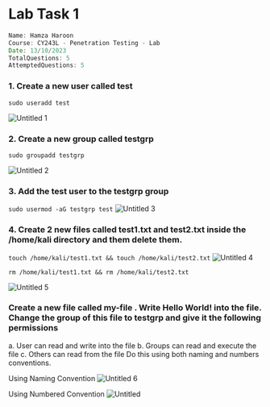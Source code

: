 # Lab Task 1

```jsx
Name: Hamza Haroon
Course: CY243L - Penetration Testing - Lab
Date: 13/10/2023
TotalQuestions: 5
AttemptedQuestions: 5
```

### 1. Create a new user called test

`sudo useradd test`

![Untitled 1](https://github.com/thegr1ffyn/CY243-L/assets/95119705/36028f1e-dd4b-4826-87f0-146587cede17)

### 2. Create a new group called testgrp

`sudo groupadd testgrp`

![Untitled 2](https://github.com/thegr1ffyn/CY243-L/assets/95119705/77e874f1-0530-4137-88ee-96da93d37d86)

### 3. Add the test user to the testgrp group

`sudo usermod -aG testgrp test`
![Untitled 3](https://github.com/thegr1ffyn/CY243-L/assets/95119705/59a416c9-9672-4037-a879-9f32ee0b13d6)


### 4. Create 2 new files called test1.txt and test2.txt inside the /home/kali directory and them delete them.

`touch /home/kali/test1.txt && touch /home/kali/test2.txt`
![Untitled 4](https://github.com/thegr1ffyn/CY243-L/assets/95119705/2b380d2c-e499-40c9-84fc-e6c987ae9479)


`rm /home/kali/test1.txt && rm /home/kali/test2.txt`

![Untitled 5](https://github.com/thegr1ffyn/CY243-L/assets/95119705/578d4a40-a448-43bb-9270-f01335f6bbda)

### Create a new file called my-file . Write Hello World! into the file. Change the group of this file to testgrp and give it the following permissions

a. User can read and write into the file
b. Groups can read and execute the file
c. Others can read from the file
Do this using both naming and numbers conventions.


Using Naming Convention
![Untitled 6](https://github.com/thegr1ffyn/CY243-L/assets/95119705/25188934-aabd-47b1-b5df-5c15da6dff44)

Using Numbered Convention
![Untitled](https://github.com/thegr1ffyn/CY243-L/assets/95119705/f08de45e-a78f-4362-8674-76626d05308e)
